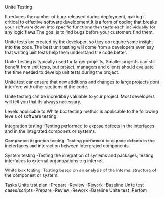 ﻿Unite Testing

It reduces the number of bugs released during deployment, making it critical to effective 
software development.It is a form of coding that breaks your software down into specific 
functions then tests each individually for any logic flaws.The goal is to find bugs before 
your customers find them.

Unite tests are created by the developer, so they do require some insight into the code.
The best unit testing will come from a developers even say that writing unit tests help 
them understand the code better.

Unite Testing is typically used for larger projects, Smaller projects can still 
benefit from unit tests, but project, managers and clients should evaluate the time needed 
to develop unit tests during the project.

Unite test can ensure that new additions and changes to large projects dont interfere with 
other sections of the code.

Unite testing can be incrediblily valuable to your project. Most developers will tell you 
that its always necessary.

Levels applicable to
White box testing method is applicable to the following levels of software testing:

Integration testing
-Testing performed to expose defects in the interfaces and in the integrated componets or 
systems.

Componest itegration testing
-Testing performed to expose defects in the ineterfaces and interaction between 
intergrated components.

System testing 
-Testing the integration of systems and packages; testing interfaces to external 
organazations e.g internet.

White box testing:
Testing based on an analysis of the internal structure of the component or system.

Tasks
Unite test plan
-Prepare
-Review
-Rework
-Baseline
Unite test cases/scripts
-Prepare
-Review
-Rework
-Baseline
Unite test
-Perfom
